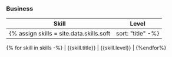 <div>

### Business

| Skill | Level |
| ---- | ---- |
{% assign skills = site.data.skills.soft | sort: "title" -%}
{% for skill in skills -%}
| {{skill.title}} | {{skill.level}} |
{%endfor%}

</div>
